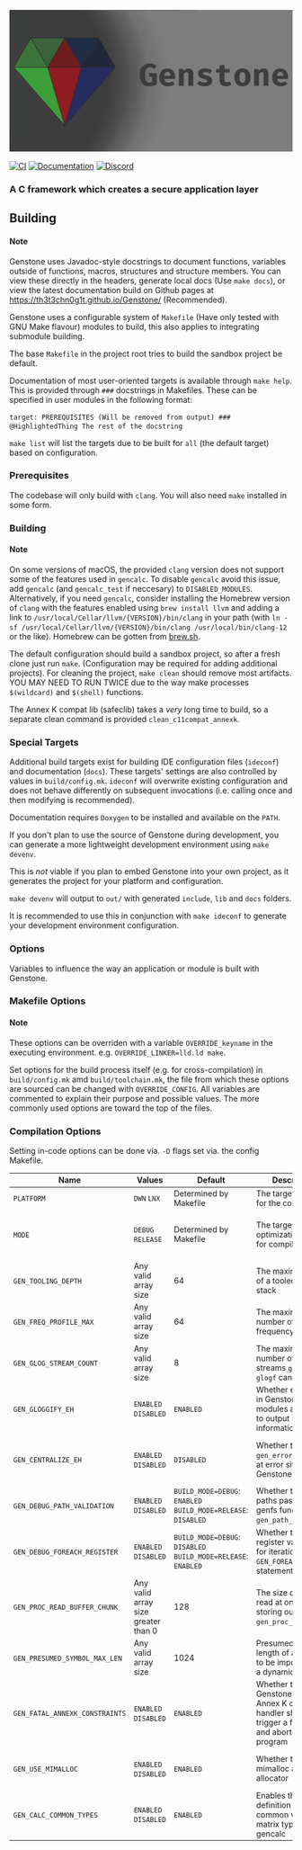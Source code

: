 ![Genstone Logo](brand/banner.png)

[![CI](https://github.com/Th3T3chn0G1t/Genstone/actions/workflows/CI.yml/badge.svg?branch=trunk)](https://github.com/Th3T3chn0G1t/Genstone/actions/workflows/CI.yml)
[![Documentation](https://github.com/Th3T3chn0G1t/Genstone/actions/workflows/docs.yml/badge.svg)](https://github.com/Th3T3chn0G1t/Genstone/actions/workflows/docs.yml)
[![Discord](https://img.shields.io/discord/906624261203058688?color=4e5d94&label=discord&logo=discord&logoColor=4e5d94)](https://discord.gg/7rG4ueJgX6)

### A C framework which creates a secure application layer

## Building

#### Note
Genstone uses Javadoc-style docstrings to document functions, variables outside of functions, macros, structures and structure members. You can view these directly in the headers, generate local docs (Use `make docs`), or view the latest documentation build on Github pages at https://th3t3chn0g1t.github.io/Genstone/ (Recommended).

Genstone uses a configurable system of `Makefile` (Have only tested with GNU Make flavour) modules to build, this also applies to integrating submodule building.

The base `Makefile` in the project root tries to build the sandbox project be default.

Documentation of most user-oriented targets is available through `make help`. This is provided through `###` docstrings in Makefiles. These can be specified in user modules in the following format:
```
target: PREREQUISITES (Will be removed from output) ### @HighlightedThing The rest of the docstring
```

`make list` will list the targets due to be built for `all` (the default target) based on configuration. 

### Prerequisites

The codebase will only build with `clang`. You will also need `make` installed in some form.

### Building

#### Note
On some versions of macOS, the provided `clang` version does not support some of the features used in `gencalc`. To disable `gencalc` avoid this issue, add `gencalc` (and `gencalc_test` if neccesary) to `DISABLED_MODULES`. Alternatively, if you need `gencalc`, consider installing the Homebrew version of `clang` with the features enabled using `brew install llvm` and adding a link to `/usr/local/Cellar/llvm/{VERSION}/bin/clang` in your path (with `ln -sf /usr/local/Cellar/llvm/{VERSION}/bin/clang /usr/local/bin/clang-12` or the like). Homebrew can be gotten from [brew.sh](https://brew.sh).

The default configuration should build a sandbox project, so after a fresh clone just run `make`. (Configuration may be required for adding additional projects). For cleaning the project, `make clean` should remove most artifacts. YOU MAY NEED TO RUN TWICE due to the way make processes `$(wildcard)` and `$(shell)` functions.

The Annex K compat lib (safeclib) takes a *very* long time to build, so a separate clean command is provided `clean_c11compat_annexk`.

### Special Targets

Additional build targets exist for building IDE configuration files (`ideconf`) and documentation (`docs`). These targets' settings are also controlled by values in `build/config.mk`. `ideconf` will overwrite existing configuration and does not behave differently on subsequent invocations (i.e. calling once and then modifying is recommended).

Documentation requires `Doxygen` to be installed and available on the `PATH`.

If you don't plan to use the source of Genstone during development, you can generate a more lightweight development environment using `make devenv`.

This is *not* viable if you plan to embed Genstone into your own project, as it generates the project for your platform and configuration.

`make devenv` will output to `out/` with generated `include`, `lib` and `docs` folders.

It is recommended to use this in conjunction with `make ideconf` to generate your development environment configuration.

### Options

Variables to influence the way an application or module is built with Genstone.

### Makefile Options

#### Note
These options can be overriden with a variable `OVERRIDE_keyname` in the executing environment. e.g. `OVERRIDE_LINKER=lld.ld make`.

Set options for the build process itself (e.g. for cross-compilation) in `build/config.mk` amd `build/toolchain.mk`, the file from which these options are sourced can be changed with `OVERRIDE_CONFIG`. All variables are commented to explain their purpose and possible values. The more commonly used options are toward the top of the files.

### Compilation Options

Setting in-code options can be done via. `-D` flags set via. the config Makefile.

|Name|Values|Default|Description|Notes|
|---|---|---|---|---|
|`PLATFORM`|`DWN` `LNX`|Determined by Makefile|The target platform for the compilation|Do not mix platforms in a binary|
|`MODE`|`DEBUG` `RELEASE`|Determined by Makefile|The target output optimization mode for compilation|It is usually prefereable to set via. the `BUILD_MODE` key in `config.mk` to avoid missing mode-specific build operations|
|`GEN_TOOLING_DEPTH`|Any valid array size|64|The maximum depth of a tooled call stack|Is used to initialize a stateful buffer|
|`GEN_FREQ_PROFILE_MAX`|Any valid array size|64|The maximum number of frequency profilers|Is used to initialize a stateful buffer|
|`GEN_GLOG_STREAM_COUNT`|Any valid array size|8|The maximum number of output streams `glog` and `glogf` can output to|Is used to initialize a stateful buffer|
|`GEN_GLOGGIFY_EH`|`ENABLED` `DISABLED`|`ENABLED`|Whether error sites in Genstone modules are allowed to output string information via. `glog`|Depending on the error, this may contain more information than centralized error functions|
|`GEN_CENTRALIZE_EH`|`ENABLED` `DISABLED`|`DISABLED`|Whether to call `gen_error_handler` at error sites in Genstone modules|Creates global state if enabled. Set `gen_error_handler_passthrough` to get a passthrough pointer in `gen_error_handler`|
|`GEN_DEBUG_PATH_VALIDATION`|`ENABLED` `DISABLED`|`BUILD_MODE=DEBUG`: `ENABLED` `BUILD_MODE=RELEASE`: `DISABLED`|Whether to validate paths passed to genfs functions with `gen_path_validate`|Does not affect the presence of `gen_path_validate`|
|`GEN_DEBUG_FOREACH_REGISTER`|`ENABLED` `DISABLED`|`BUILD_MODE=DEBUG`: `DISABLED` `BUILD_MODE=RELEASE`: `ENABLED`|Whether to use register variables for iteration in `GEN_FOREACH` statements|Disabling this can sometimes help with printing iterator values from a debugger|
|`GEN_PROC_READ_BUFFER_CHUNK`|Any valid array size greater than 0|128|The size of chunk to read at once while storing output in `gen_proc_get_output`|Increasing this if you have large amounts of output in subprocesses may improve performance|
|`GEN_PRESUMED_SYMBOL_MAX_LEN`|Any valid array size|1024|Presumed maximum length of a symbol to be imported from a dynamic library|Default is taken from Annex B minimum symbol name limitation reccommendations|
|`GEN_FATAL_ANNEXK_CONSTRAINTS`|`ENABLED` `DISABLED`|`ENABLED`|Whether the Genstone-installed Annex K constraint handler should trigger a fatal error and abort the program|You may want to disable this if you are getting false Annex K constraint hits or are using unsafe string manipulation code|
|`GEN_USE_MIMALLOC`|`ENABLED` `DISABLED`|`ENABLED`|Whether to use mimalloc as the allocator|Disabling mimalloc may be detrimental to performance and is not as well tested nor as secure|
|`GEN_CALC_COMMON_TYPES`|`ENABLED` `DISABLED`|`ENABLED`|Enables the default definition of common vector and matrix types in gencalc||

